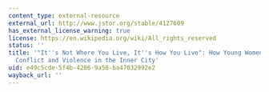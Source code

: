 ```yaml
---
content_type: external-resource
external_url: http://www.jstor.org/stable/4127609
has_external_license_warning: true
license: https://en.wikipedia.org/wiki/All_rights_reserved
status: ''
title: '"It''s Not Where You Live, It''s How You Live": How Young Women Negotiate
  Conflict and Violence in the Inner City'
uid: e49c5cde-5f4b-4286-9a58-ba47032992e2
wayback_url: ''
---
```


